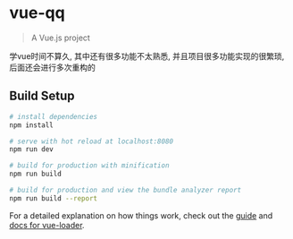 # vue-qq

> A Vue.js project

学vue时间不算久, 其中还有很多功能不太熟悉, 并且项目很多功能实现的很繁琐, 后面还会进行多次重构的

## Build Setup

``` bash
# install dependencies
npm install

# serve with hot reload at localhost:8080
npm run dev

# build for production with minification
npm run build

# build for production and view the bundle analyzer report
npm run build --report
```

For a detailed explanation on how things work, check out the [guide](http://vuejs-templates.github.io/webpack/) and [docs for vue-loader](http://vuejs.github.io/vue-loader).
